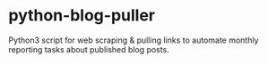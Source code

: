 # python-blog-puller
Python3 script for web scraping &amp; pulling links to automate monthly reporting tasks about published blog posts.
